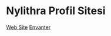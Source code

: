 # Nylithra Profil Sitesi
<a href="https://nylithra.github.io/">Web Site</a>
<a href="https://nylithra.github.io/inventory/">Envanter</a>
